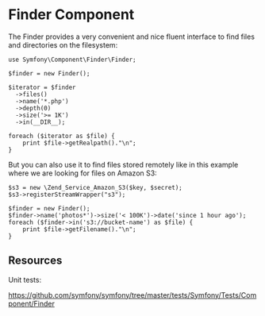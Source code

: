 Finder Component
================

The Finder provides a very convenient and nice fluent interface to find files and directories on the filesystem:

```
use Symfony\Component\Finder\Finder;

$finder = new Finder();

$iterator = $finder
  ->files()
  ->name('*.php')
  ->depth(0)
  ->size('>= 1K')
  ->in(__DIR__);

foreach ($iterator as $file) {
    print $file->getRealpath()."\n";
}
```

But you can also use it to find files stored remotely like in this example where we are looking for files on Amazon S3:

```
$s3 = new \Zend_Service_Amazon_S3($key, $secret);
$s3->registerStreamWrapper("s3");

$finder = new Finder();
$finder->name('photos*')->size('< 100K')->date('since 1 hour ago');
foreach ($finder->in('s3://bucket-name') as $file) {
    print $file->getFilename()."\n";
}
```

Resources
---------

Unit tests:

https://github.com/symfony/symfony/tree/master/tests/Symfony/Tests/Component/Finder
